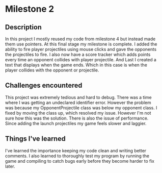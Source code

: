 # Milestone 2

## Description
In this project I mostly reused my code from milestone 4 but instead made them use pointers. At this final stage my milestone is complete. I added the ability to fire player projectiles using mouse clicks and gave the opponents the projectiles to fire. I also now have a score tracker which adds points every time an opponent collides with player projectile. And Last I created a text that displays when the game ends. Which in this case is when the player collides with the opponent or projectile.

## Challenges encountered
This project was extremely tedious and hard to debug. There was a time where I was getting an undeclared identifier error. However the problem was because my OpponentProjectile class was below my opponent class. I fixed by moving the class up, which resolved my issue. However I'm not sure how this was the solution. There is also the issue of performance. Since adding the launch projectiles my game feels slower and laggier.

## Things I've learned
I've learned the importance keeping my code clean and writing better comments. I also learned to thoroughly test my program by running the game and compiling to catch bugs early before they become harder to fix later.
